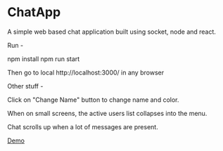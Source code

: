 # ChatApp
A simple web based chat application built using socket, node and react.

Run - 

npm install
npm run start

Then go to local http://localhost:3000/ in any browser


Other stuff - 

Click on "Change Name" button to change name and color.

When on small screens, the active users list collapses into the menu.

Chat scrolls up when a lot of messages are present.

[Demo](screenshot.jpg)
